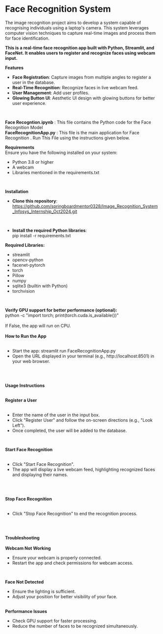 # Face Recognition System
The image recognition project aims to develop a system capable of recognising individuals using a laptop's camera. This system leverages computer vision techniques to capture real-time images and process them for face identification.<br/>

**This is a real-time face recognition app built with Python, Streamlit, and FaceNet. It enables users to register and recognize faces using webcam input.**

**Features**<br/>
* **Face Registration**: Capture images from multiple angles to register a user in the database.<br/>
* **Real-Time Recognition**: Recognize faces in live webcam feed.<br/> 
* **User Management**: Add user profiles.<br/>
* **Glowing Button UI**: Aesthetic UI design with glowing buttons for better user experience.<br/>
<br/>
  
**Face Recogntion.ipynb** : This file contains the Python code for the Face Recognition Model<br/>
**FaceRecognitionApp.py** : This file is the main application for Face Recognition . Run This File 
using the instructions given below. <br/>

**Requirements**<br/>
Ensure you have the following installed on your system:<br/> 

* Python 3.8 or higher<br/> 
* A webcam<br/>
* Libraries mentioned in the requirements.txt<br/>
<br/>
 
**Installation** 
<br/> 
* **Clone this repository**:<br/>
https://github.com/springboardmentor0328/Image_Recognition_System_Infosys_Internship_Oct2024.git <br/> 
<br/>
 
* **Install the required Python libraries**:<br/> 
pip install -r requirements.txt

**Required Libraries:**<br/>

* streamlit
* opencv-python
* facenet-pytorch
* torch
* Pillow
* numpy
* sqlite3 (builtin with Python)
* torchvision

<br/>

**Verify GPU support for better performance (optional):** 
<br/>
python -c "import torch; print(torch.cuda.is_available())" <br/>
<br/>
If False, the app will run on CPU.
<br/>
<br/>
**How to Run the App**<br/>
<br/>
* Start the app: streamlit run FaceRecognitionApp.py <br/>
* Open the URL displayed in your terminal (e.g., http://localhost:8501) in your web browser.<br/>
<br/>
<br/>

**Usage Instructions**
<br/>
<br/>

**Register a User**<br/>
<br/>
* Enter the name of the user in the input box.<br/>
* Click "Register User" and follow the on-screen directions (e.g., "Look Left").<br/>
* Once completed, the user will be added to the database.<br/>
<br/>

**Start Face Recognition**<br/>
<br/>
* Click "Start Face Recognition".<br/>
* The app will display a live webcam feed, highlighting recognized faces and displaying their names.<br/>

<br/>
<br/>

**Stop Face Recognition**
<br/>
<br/>
* Click "Stop Face Recognition" to end the recognition process.<br/>
<br/>
<br/>

**Troubleshooting**
<br/>
<br/>
**Webcam Not Working**
* Ensure your webcam is properly connected.<br/>
* Restart the app and check permissions for webcam access.<br/>

<br/>

**Face Not Detected**
* Ensure the lighting is sufficient.<br/>
* Adjust your position for better visibility of your face.<br/>
  <br/>

**Performance Issues**
* Check GPU support for faster processing.<br/>
* Reduce the number of faces to be recognized simultaneously.<br/>

  



